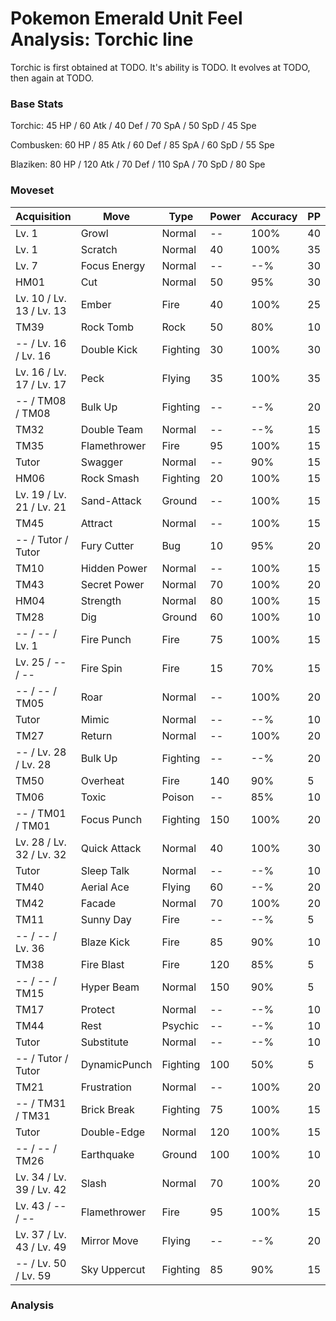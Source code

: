 # Pokemon Emerald Unit Feel Analysis: Torchic line

Torchic is first obtained at TODO. It's ability is TODO. It evolves at TODO, then again at TODO.

### Base Stats

Torchic: 45 HP / 60 Atk / 40 Def / 70 SpA / 50 SpD / 45 Spe

Combusken: 60 HP / 85 Atk / 60 Def / 85 SpA / 60 SpD / 55 Spe

Blaziken: 80 HP / 120 Atk / 70 Def / 110 SpA / 70 SpD / 80 Spe

### Moveset

|Acquisition             |Move        |Type    |Power|Accuracy|PP |
|---                     |---         |---     |---  |---     |---|
|Lv. 1                   |Growl       |Normal  |--   |100%    |40 |
|Lv. 1                   |Scratch     |Normal  |40   |100%    |35 |
|Lv. 7                   |Focus Energy|Normal  |--   |--%     |30 |
|HM01                    |Cut         |Normal  |50   |95%     |30 |
|Lv. 10 / Lv. 13 / Lv. 13|Ember       |Fire    |40   |100%    |25 |
|TM39                    |Rock Tomb   |Rock    |50   |80%     |10 |
|-- / Lv. 16 / Lv. 16    |Double Kick |Fighting|30   |100%    |30 |
|Lv. 16 / Lv. 17 / Lv. 17|Peck        |Flying  |35   |100%    |35 |
|-- / TM08 / TM08        |Bulk Up     |Fighting|--   |--%     |20 |
|TM32                    |Double Team |Normal  |--   |--%     |15 |
|TM35                    |Flamethrower|Fire    |95   |100%    |15 |
|Tutor                   |Swagger     |Normal  |--   |90%     |15 |
|HM06                    |Rock Smash  |Fighting|20   |100%    |15 |
|Lv. 19 / Lv. 21 / Lv. 21|Sand-Attack |Ground  |--   |100%    |15 |
|TM45                    |Attract     |Normal  |--   |100%    |15 |
|-- / Tutor / Tutor      |Fury Cutter |Bug     |10   |95%     |20 |
|TM10                    |Hidden Power|Normal  |--   |100%    |15 |
|TM43                    |Secret Power|Normal  |70   |100%    |20 |
|HM04                    |Strength    |Normal  |80   |100%    |15 |
|TM28                    |Dig         |Ground  |60   |100%    |10 |
|-- / -- / Lv. 1         |Fire Punch  |Fire    |75   |100%    |15 |
|Lv. 25 / -- / --        |Fire Spin   |Fire    |15   |70%     |15 |
|-- / -- / TM05          |Roar        |Normal  |--   |100%    |20 |
|Tutor                   |Mimic       |Normal  |--   |--%     |10 |
|TM27                    |Return      |Normal  |--   |100%    |20 |
|-- / Lv. 28 / Lv. 28    |Bulk Up     |Fighting|--   |--%     |20 |
|TM50                    |Overheat    |Fire    |140  |90%     |5  |
|TM06                    |Toxic       |Poison  |--   |85%     |10 |
|-- / TM01 / TM01        |Focus Punch |Fighting|150  |100%    |20 |
|Lv. 28 / Lv. 32 / Lv. 32|Quick Attack|Normal  |40   |100%    |30 |
|Tutor                   |Sleep Talk  |Normal  |--   |--%     |10 |
|TM40                    |Aerial Ace  |Flying  |60   |--%     |20 |
|TM42                    |Facade      |Normal  |70   |100%    |20 |
|TM11                    |Sunny Day   |Fire    |--   |--%     |5  |
|-- / -- / Lv. 36        |Blaze Kick  |Fire    |85   |90%     |10 |
|TM38                    |Fire Blast  |Fire    |120  |85%     |5  |
|-- / -- / TM15          |Hyper Beam  |Normal  |150  |90%     |5  |
|TM17                    |Protect     |Normal  |--   |--%     |10 |
|TM44                    |Rest        |Psychic |--   |--%     |10 |
|Tutor                   |Substitute  |Normal  |--   |--%     |10 |
|-- / Tutor / Tutor      |DynamicPunch|Fighting|100  |50%     |5  |
|TM21                    |Frustration |Normal  |--   |100%    |20 |
|-- / TM31 / TM31        |Brick Break |Fighting|75   |100%    |15 |
|Tutor                   |Double-Edge |Normal  |120  |100%    |15 |
|-- / -- / TM26          |Earthquake  |Ground  |100  |100%    |10 |
|Lv. 34 / Lv. 39 / Lv. 42|Slash       |Normal  |70   |100%    |20 |
|Lv. 43 / -- / --        |Flamethrower|Fire    |95   |100%    |15 |
|Lv. 37 / Lv. 43 / Lv. 49|Mirror Move |Flying  |--   |--%     |20 |
|-- / Lv. 50 / Lv. 59    |Sky Uppercut|Fighting|85   |90%     |15 |

### Analysis